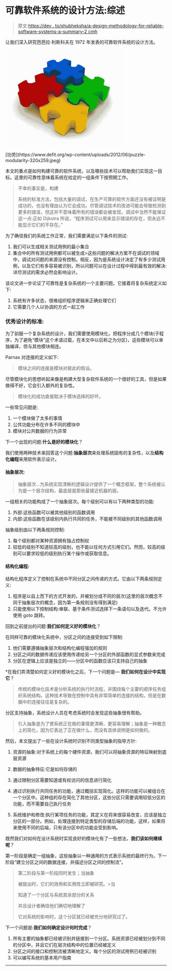# 可靠软件系统的设计方法:综述

> 原文:[https://dev . to/shubheksha/a-design-methodology-for-reliable-software-systems-a-summary-2 cmh](https://dev.to/shubheksha/a-design-methodology-for-reliable-software-systems-a-summary-2cmh)

让我们深入研究芭芭拉·利斯科夫在 1972 年发表的可靠软件系统的设计方法。

[![](img/bd13d4c4a600813412ad4676bc02a1be.png)](https://res.cloudinary.com/practicaldev/image/fetch/s--zHigdh-v--/c_limit%2Cf_auto%2Cfl_progressive%2Cq_auto%2Cw_880/https://cdn-images-1.medium.com/max/371/0%2AYBoSTQ9iJHRhc3jm.jpeg) 

<figcaption>[功劳](https://www.defit.org/wp-content/uploads/2012/06/puzzle-modularity-320x259.jpeg)</figcaption>

本文的重点是如何构建可靠的软件系统，以及哪些技术可以帮助我们实现这一目标。这里的可靠性意味着系统在给定的一组条件下按预期工作。

> 不幸的事实是，构建
> 
> 系统的标准方法，包括大量的调试，在生产可靠的软件方面还没有被证明是成功的，也没有理由认为它会成功。尽管调试技术的改进可能会导致检测到更多的错误，但这并不意味着所有的错误都会被发现。调试中当然不能保证这一点:正如 Dijkstra 所说，“程序测试可以用来显示错误的存在，但永远不能显示它们的不存在。”

为了确信我们的系统工作正常，我们需要满足以下条件的测试:

1.  我们可以生成相关测试用例的最小集合
2.  集合中的所有测试用例都可以被生成>这些问题的解决方案不在调试的领域中，调试对问题的来源没有控制。相反，因为是系统设计决定了有多少测试用例，以及它们有多容易被识别，所以问题可以在设计过程中得到最有效的解决:详尽测试的需求必然会影响设计。

该论文进一步论证了可靠性是复杂系统的一个主要问题。它接着将复杂系统定义如下:

1.  系统有许多状态，很难组织程序逻辑来正确处理它们
2.  它需要几个人以协调的方式一起工作

### 优秀设计的标准:

为了驯服一个复杂系统的设计，我们需要使用模块化，把程序分成几个模块(子程序，为了避免“模块”这个术语过载，在本文中以后称之为分区)，这些模块可以单独编译，但与其他模块相连。

Parnas 对连接的定义如下:

> 模块之间的连接是模块对彼此的假设。

尽管模块化的思想听起来像是构建大型复杂软件系统的一个很好的工具，但是如果做得不好，它会引入额外的复杂性。

> 模块化的成功直接取决于模块选择的好坏。

一些常见问题是:

1.  一个模块做了太多的事情
2.  公共功能分布在许多不同的模块中
3.  模块对公共数据的行为异常

下一个出现的问题:**什么是好的模块化**？

我们使用两种技术来回答这个问题:**抽象层次**来处理系统固有的复杂性，以及**结构化编程**来用软件表示设计。

#### 抽象层次:

> 抽象层次…为系统实现清晰的逻辑设计提供了一个概念框架。整个系统被认为是一个层次结构，最底层是那些最接近机器的层。

一组相关的功能构成了一个抽象层次。每个级别可以有以下两种类型的功能:

1.  外部:这些函数可以被其他级别的函数调用
2.  内部:这些函数在该级别内执行共同的任务，不能被不同级别的其他函数调用

抽象级别由以下两条规则控制:

1.  每个级别都对某种资源拥有独占控制权
2.  较低的级别不知道较高的级别，也不能以任何方式引用它们。然而，较高的级别可以要求较低的级别执行某个操作或获取信息。

#### 结构化编程:

结构化程序定义了控制在系统中不同分区之间传递的方式。它由以下两条规则定义:

1.  程序是以自上而下的方式开发的，并被划分成不同的层次(这里的层次概念不同于抽象层次的概念，因为第一条规则没有得到满足)
2.  只能使用以下控制结构:串联、基于条件测试选择下一条语句以及迭代。不允许使用 goto 跳转。

回到之前提出的问题:**我们如何定义好的模块化**？

在同样可靠的模块化系统中，分区之间的连接受到如下限制:

1.  他们需要遵循抽象层次和结构化编程强加的规则
2.  分区之间的数据传递应该使用传递给另一个分区的外部函数的显式参数来完成
3.  分区在逻辑上应该是独立的——分区中的函数应该只支持自己的抽象

 *在我们弄清楚如何定义好的模块化之后，下一个问题是— **我们如何在设计中实现它**？

> 传统的模块化技术是分析系统的执行时流程，并围绕每个主要的顺序任务组织系统结构。这种技术导致在控制中具有非常简单的连接的结构，但是在数据中的连接往往是复杂的。

分区支持抽象，系统设计人员在考虑系统时会发现这些抽象很有帮助。

> 引入抽象是为了使系统正在做的事情更清晰、更容易理解；抽象是一种概念上的简化，因为它表达了正在做什么，而没有具体说明是如何做的。

然后，本文提出了一些在设计系统时识别不同类型抽象的指导方针:

1.  资源的抽象:对于系统上的每个硬件资源，我们可以将抽象资源的特征映射到底层资源
2.  数据的抽象特征:它是如何存储的
3.  通过限制分区需要知道或有权访问的信息进行简化
4.  通过识别执行共同任务的功能，通过概括实现简化。这样的功能可以被组合在一个分区中。这种组的存在简化了其他分区，这些分区只需要调用较低分区的功能，而不需要自己执行任务

5.  系统维护和修改:执行某项任务的功能，其定义在将来很容易改变，应该是独立分区的一部分。例如，处理连接到特定类型的存储后端的功能，这样，如果将来使用不同的后端，只有该分区中的功能会受到影响。

既然我们对如何在设计系统时实现良好的模块化有了一些想法，**我们该如何继续呢**？

第一阶段是确定一组抽象，这些抽象以一种通用的方式表示系统的最终行为。下一阶段“建立分区之间的数据连接，并描述分区之间的控制流”。

> 第二阶段与第一阶段同时发生；当抽象
> 
> 被提出时，它们的效用和实用性立即被研究。>当
> 
> 知道了一个分区与系统其余部分的关系
> 
> 并且设计者确信他们确切地理解了
> 
> 它对系统的影响时，这个分区就已经被充分地研究过了。

下一个问题是:**我们如何确定设计何时完成**？

1.  所有主要的抽象都已经被识别并链接到一个分区。系统资源已经被划分到不同的分区中，并且它们在层次结构中的位置已经被定义
2.  分区之间的接口和控制流被清晰地定义。每个分区的测试用例已经被识别
3.  可以编写系统的基本用户指南

* * **